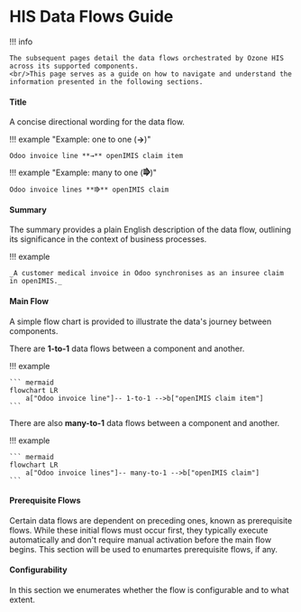# HIS Data Flows Guide

!!! info

    The subsequent pages detail the data flows orchestrated by Ozone HIS across its supported components.
    <br/>This page serves as a guide on how to navigate and understand the information presented in the following sections.

#### **Title**

A concise directional wording for the data flow.

!!! example "Example: one to one (**→**)"

    Odoo invoice line **→** openIMIS claim item

!!! example "Example: many to one (**⭆**)"

    Odoo invoice lines **⭆** openIMIS claim

#### **Summary**

The summary provides a plain English description of the data flow, outlining its significance in the context of business processes.

!!! example

    _A customer medical invoice in Odoo synchronises as an insuree claim in openIMIS._

#### **Main Flow**

A simple flow chart is provided to illustrate the data's journey between components.

There are **1-to-1** data flows between a component and another.

!!! example

    ``` mermaid
    flowchart LR
        a["Odoo invoice line"]-- 1-to-1 -->b["openIMIS claim item"]
    ```

There are also **many-to-1** data flows between a component and another.

!!! example

    ``` mermaid
    flowchart LR
        a["Odoo invoice lines"]-- many-to-1 -->b["openIMIS claim"]
    ```

#### **Prerequisite Flows**

Certain data flows are dependent on preceding ones, known as prerequisite flows. While these initial flows must occur first, they typically execute automatically and don't require manual activation before the main flow begins. This section will be used to enumartes prerequisite flows, if any.

#### **Configurability**

In this section we enumerates whether the flow is configurable and to what extent.
